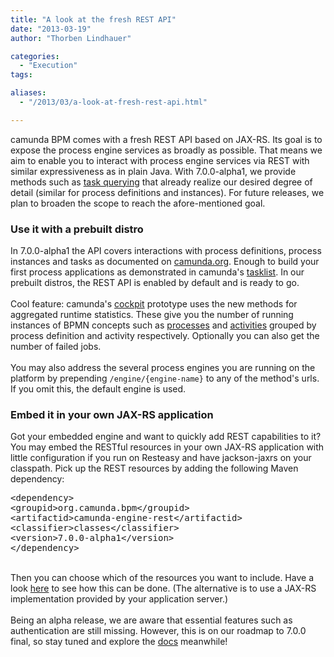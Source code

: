 ```yaml
---
title: "A look at the fresh REST API"
date: "2013-03-19"
author: "Thorben Lindhauer"

categories:
  - "Execution"
tags: 

aliases:
  - "/2013/03/a-look-at-fresh-rest-api.html"

---
```


<div>
camunda BPM comes with a fresh REST API based on JAX-RS. Its goal is to expose the process engine services as broadly as possible. That means we aim to enable you to interact with process engine services via REST with similar expressiveness as in plain Java. With 7.0.0-alpha1, we provide methods such as <a href="http://docs.camunda.org/latest/api-references/rest/#task">task querying</a> that already realize our desired degree of detail (similar for process definitions and instances). For future releases, we plan to broaden the scope to reach the afore-mentioned goal.<br />
<h3>
Use it with a prebuilt distro </h3>
In 7.0.0-alpha1 the API covers interactions with process definitions, process instances and tasks as documented on <a href="http://docs.camunda.org/latest/api-references/rest/">camunda.org</a>. Enough to build your first process applications as demonstrated in camunda's <a href="http://docs.camunda.org/latest/guides/user-guide/#tasklist">tasklist</a>. In our prebuilt distros, the REST API is enabled by default and is ready to go.<br />
<br />
Cool feature: camunda's <a href="http://docs.camunda.org/latest/guides/user-guide/#cockpit">cockpit</a> prototype uses the new methods for aggregated runtime statistics. These give you the number of running instances of BPMN concepts such as <a href="http://docs.camunda.org/latest/api-references/rest/#process-definition">processes</a> and <a href="http://docs.camunda.org/latest/api-references/rest/#process-definition-get-activity-instance-statistics">activities</a> grouped by process definition and activity respectively. Optionally you can also get the number of failed jobs.<br />
<br />
You may also address the several process engines you are running on the platform by prepending <code>/engine/{engine-name}</code> to any of the method's urls. If you omit this, the default engine is used. <br />
<h3>
Embed it in your own JAX-RS application</h3>
Got your embedded engine and want to quickly add REST capabilities to it? You may embed the RESTful resources in your own JAX-RS application with little&nbsp;configuration if you run on Resteasy and have jackson-jaxrs on your classpath. Pick up the REST resources by adding the following Maven dependency:<br />
<pre>&lt;dependency&gt;
&lt;groupid&gt;org.camunda.bpm&lt;/groupid&gt;
&lt;artifactid&gt;camunda-engine-rest&lt;/artifactid&gt;
&lt;classifier&gt;classes&lt;/classifier&gt;
&lt;version&gt;7.0.0-alpha1&lt;/version&gt;
&lt;/dependency&gt;
</pre>
<br />
Then you can choose which of the resources you want to include. Have a look <a href="http://docs.camunda.org/latest/api-references/rest/#overview-embedding-the-api">here</a> to see how this can be done. (The alternative is to use a JAX-RS implementation provided by your application server.)<br />
<br />
Being an alpha release, we are aware that essential features such as authentication are still missing. However, this is on our roadmap to 7.0.0 final, so stay tuned and explore the <a href="http://docs.camunda.org/latest/">docs</a> meanwhile!
</div>